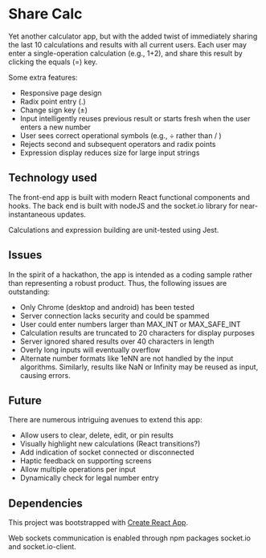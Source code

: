 # Share Calc
Yet another calculator app, but with the added twist of immediately sharing the last 10 calculations and results with all current users.
Each user may enter a single-operation calculation (e.g., 1+2), and share this result by clicking the equals (=) key.

Some extra features:
* Responsive page design
* Radix point entry (.)
* Change sign key (&#0177;)
* Input intelligently reuses previous result or starts fresh when the user enters a new number
* User sees correct operational symbols (e.g., &#0247; rather than / )
* Rejects second and subsequent operators and radix points
* Expression display reduces size for large input strings
 
## Technology used
The front-end app is built with modern React functional components and hooks. The back end is built with nodeJS and the socket.io library for near-instantaneous updates.

Calculations and expression building are unit-tested using Jest.

## Issues
In the spirit of a hackathon, the app is intended as a coding sample rather than representing a robust product. Thus, the following issues are outstanding:

* Only Chrome (desktop and android) has been tested
* Server connection lacks security and could be spammed
* User could enter numbers larger than MAX_INT or MAX_SAFE_INT
* Calculation results are truncated to 20 characters for display purposes
* Server ignored shared results over 40 characters in length
* Overly long inputs will eventually overflow
* Alternate number formats like 1eNN are not handled by the input algorithms. Similarly, results like NaN or Infinity may be reused as input, causing errors.

## Future
There are numerous intriguing avenues to extend this app:
* Allow users to clear, delete, edit, or pin results
* Visually highlight new calculations (React transitions?)
* Add indication of socket connected or disconnected
* Haptic feedback on supporting screens
* Allow multiple operations per input
* Dynamically check for legal number entry

## Dependencies

This project was bootstrapped with [Create React App](https://github.com/facebook/create-react-app).

Web sockets communication is enabled through npm packages socket.io and socket.io-client.
